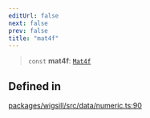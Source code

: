 ```yaml
---
editUrl: false
next: false
prev: false
title: "mat4f"
---
```


> `const` **mat4f**: [`Mat4f`](/api/wigsill/data/type-aliases/mat4f/)

## Defined in

[packages/wigsill/src/data/numeric.ts:90](https://github.com/software-mansion-labs/wigsill/blob/3eabd476f023822e50f40404033f5b0520bf8089/packages/wigsill/src/data/numeric.ts#L90)
